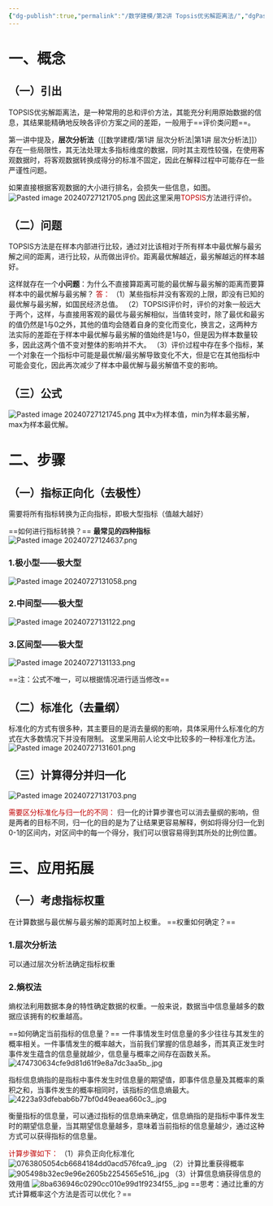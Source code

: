 ```yaml
---
{"dg-publish":true,"permalink":"/数学建模/第2讲 Topsis优劣解距离法/","dgPassFrontmatter":true,"created":"2024-07-27T11:54:52.100+08:00","updated":"2024-07-27T13:35:07.203+08:00"}
---
```


# 一、概念
## （一）引出
TOPSIS优劣解距离法，是一种常用的总和评价方法，其能充分利用原始数据的信息，其结果能精确地反映各评价方案之间的差距，一般用于==评价类问题==。

第一讲中提及，**层次分析法**（[[数学建模/第1讲 层次分析法\|第1讲 层次分析法]]）存在一些局限性，其无法处理太多指标维度的数据，同时其主观性较强，在使用客观数据时，将客观数据转换成得分的标准不固定，因此在解释过程中可能存在一些严谨性问题。

如果直接根据客观数据的大小进行排名，会损失一些信息，如图。
![Pasted image 20240727121705.png](/img/user/Pasted%20image%2020240727121705.png)
因此这里采用<font color="#c00000">TOPSIS</font>方法进行评价。

## （二）问题
TOPSIS方法是在样本内部进行比较，通过对比该相对于所有样本中最优解与最劣解之间的距离，进行比较，从而做出评价。距离最优解越近，最劣解越远的样本越好。

这样就存在一个**小问题**：为什么不直接算距离可能的最优解与最劣解的距离而要算样本中的最优解与最劣解？
<font color="#c00000">答：</font>
（1）某些指标并没有客观的上限，即没有已知的最优解与最劣解，如国民经济总值。
（2）TOPSIS评价时，评价的对象一般远大于两个，这样，与直接用客观的最优与最劣解相似，当值转变时，除了最优和最劣的值仍然是1与0之外，其他的值均会随着自身的变化而变化，换言之，这两种方法实际的差距在于样本中最优解与最劣解的值始终是1与0，但是因为样本数量较多，因此这两个值不变对整体的影响并不大。
（3）评价过程中存在多个指标，某一个对象在一个指标中可能是最优解/最劣解导致变化不大，但是它在其他指标中可能会变化，因此再次减少了样本中最优解与最劣解值不变的影响。

## （三）公式
![Pasted image 20240727121745.png](/img/user/Pasted%20image%2020240727121745.png)
其中x为样本值，min为样本最劣解，max为样本最优解。

# 二、步骤
## （一）指标正向化（去极性）
需要将所有指标转换为正向指标，即极大型指标（值越大越好）

==如何进行指标转换？==
**最常见的四种指标**
![Pasted image 20240727124637.png](/img/user/Pasted%20image%2020240727124637.png)

### 1.极小型——极大型
![Pasted image 20240727131058.png](/img/user/Pasted%20image%2020240727131058.png)
### 2.中间型——极大型
![Pasted image 20240727131122.png](/img/user/Pasted%20image%2020240727131122.png)
### 3.区间型——极大型
![Pasted image 20240727131133.png](/img/user/Pasted%20image%2020240727131133.png)

==注：公式不唯一，可以根据情况进行适当修改==
## （二）标准化（去量纲）
标准化的方式有很多种，其主要目的是消去量纲的影响，具体采用什么标准化的方式在大多数情况下并没有限制。
这里采用前人论文中比较多的一种标准化方法。
![Pasted image 20240727131601.png](/img/user/Pasted%20image%2020240727131601.png)

## （三）计算得分并归一化
![Pasted image 20240727131703.png](/img/user/Pasted%20image%2020240727131703.png)

<font color="#c00000">需要区分标准化与归一化的不同：</font>
归一化的计算步骤也可以消去量纲的影响，但是两者的目标不同，归一化的目的是为了让结果更容易解释，例如将得分归一化到0-1的区间内，对区间中的每一个得分，我们可以很容易得到其所处的比例位置。

# 三、应用拓展
## （一）考虑指标权重
在计算数据与最优解与最劣解的距离时加上权重。
==权重如何确定？==
### 1.层次分析法
可以通过层次分析法确定指标权重
### 2.熵权法
熵权法利用数据本身的特性确定数据的权重。一般来说，数据当中信息量越多的数据应该拥有的权重越高。

==如何确定当前指标的信息量？==
一件事情发生时信息量的多少往往与其发生的概率相关。一件事情发生的概率越大，当前我们掌握的信息越多，而其真正发生时事件发生蕴含的信息量就越少，信息量与概率之间存在函数关系。
![474730634cfe9d81d61f9e8a7dc3aa5b_.jpg](/img/user/474730634cfe9d81d61f9e8a7dc3aa5b_.jpg)

指标信息熵指的是指标中事件发生时信息量的期望值，即事件信息量及其概率的乘积之和，当事件发生的概率相同时，该指标的信息熵最大。
![4223a93dfebab6b77bf0d49eaea660c3_.jpg](/img/user/4223a93dfebab6b77bf0d49eaea660c3_.jpg)

衡量指标的信息量，可以通过指标的信息熵来确定，信息熵指的是指标中事件发生时的期望信息量，当其期望信息量越多，意味着当前指标的信息量越少，通过这种方式可以获得指标的信息量。

<font color="#c00000">计算步骤如下：</font>
（1）非负正向化标准化
![0763805054cb6684184dd0acd576fca9_.jpg](/img/user/0763805054cb6684184dd0acd576fca9_.jpg)
（2）计算比重获得概率
![905498b32ec9e96e2605b2254565e516_.jpg](/img/user/905498b32ec9e96e2605b2254565e516_.jpg)
（3）计算信息熵获得信息的效用值
![8ba636946c0290cc010e99d1f9234f55_.jpg](/img/user/8ba636946c0290cc010e99d1f9234f55_.jpg)
==思考：通过比重的方式计算概率这个方法是否可以优化？==
